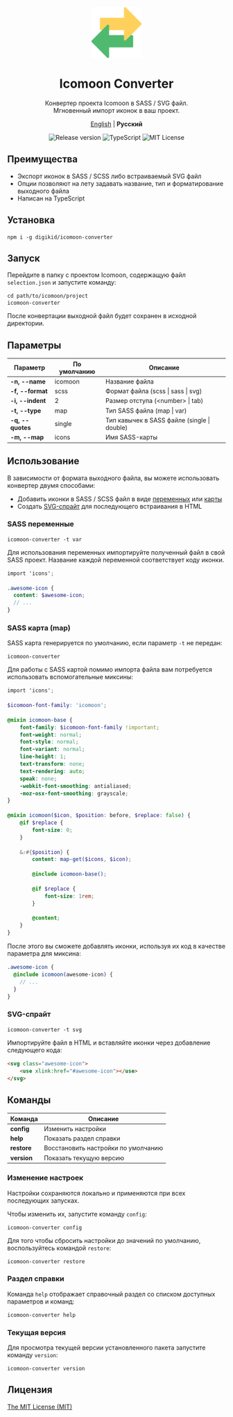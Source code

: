 <div align="center">
  <img alt="Icomoon Converter" src="https://github.com/digikid/icomoon-converter/raw/main/logo.png" height="117" />
  <h1>Icomoon Converter</h1>
  <p>Конвертер проекта Icomoon в SASS / SVG файл.<br>Мгновенный импорт иконок в ваш проект.</p>
  <p>
    <a href="https://github.com/digikid/icomoon-converter/blob/main/README.md">English</a> | <b>Русский</b></p>
  <img src="https://img.shields.io/github/release/digikid/icomoon-converter.svg?style=flat-square&logo=appveyor" alt="Release version">
  <img src="https://img.shields.io/github/languages/top/digikid/icomoon-converter.svg?style=flat-square&logo=appveyor" alt="TypeScript">
  <img src="https://img.shields.io/github/license/digikid/icomoon-converter.svg?style=flat-square&logo=appveyor" alt="MIT License">
</div>

## Преимущества

- Экспорт иконок в SASS / SCSS либо встраиваемый SVG файл
- Опции позволяют на лету задавать название, тип и форматирование выходного файла
- Написан на TypeScript

## Установка

```shell
npm i -g digikid/icomoon-converter
```

## Запуск

Перейдите в папку с проектом Icomoon, содержащую файл `selection.json` и запустите команду:

```shell
cd path/to/icomoon/project
icomoon-converter
```

После конвертации выходной файл будет сохранен в исходной директории.

## Параметры

| Параметр            | По умолчанию | Описание                                        |
|---------------------|--------------|-------------------------------------------------|
| <b>-n, --name</b>   | icomoon      | Название файла                                  |
| <b>-f, --format</b> | scss         | Формат файла (scss &#124; sass &#124; svg)      |
| <b>-i, --indent</b> | 2            | Размер отступа (&#60;number&#62; &#124; tab)    |
| <b>-t, --type</b>   | map          | Тип SASS файла (map &#124; var)                 |
| <b>-q, --quotes</b> | single       | Тип кавычек в SASS файле (single &#124; double) |
| <b>-m, --map</b>    | icons        | Имя SASS-карты                                  |

## Использование

В зависимости от формата выходного файла, вы можете использовать конвертер двумя способами:

- Добавить иконки в SASS / SCSS файл в виде [переменных](https://sass-lang.com/documentation/variables) или [карты](https://sass-lang.com/documentation/values/maps)
- Создать [SVG-спрайт](https://css-tricks.com/svg-sprites-use-better-icon-fonts/) для последующего встраивания в HTML

### SASS переменные

```shell
icomoon-converter -t var
```

Для использования переменных импортируйте полученный файл в свой SASS проект. Название каждой переменной соответствует коду иконки.

```scss
import 'icons';

.awesome-icon {
  content: $awesome-icon;
  // ...
}
```

### SASS карта (map)

SASS карта генерируется по умолчанию, если параметр `-t` не передан:

```shell
icomoon-converter
```

Для работы с SASS картой помимо импорта файла вам потребуется использовать вспомогательные миксины:

```scss
import 'icons';

$icomoon-font-family: 'icomoon';

@mixin icomoon-base {
    font-family: $icomoon-font-family !important;
    font-weight: normal;
    font-style: normal;
    font-variant: normal;
    line-height: 1;
    text-transform: none;
    text-rendering: auto;
    speak: none;
    -webkit-font-smoothing: antialiased;
    -moz-osx-font-smoothing: grayscale;
}

@mixin icomoon($icon, $position: before, $replace: false) {
    @if $replace {
        font-size: 0;
    }

    &:#{$position} {
        content: map-get($icons, $icon);

        @include icomoon-base();

        @if $replace {
            font-size: 1rem;
        }

        @content;
    }
}
```

После этого вы сможете добавлять иконки, используя их код в качестве параметра для миксина:

```scss
.awesome-icon {
  @include icomoon(awesome-icon) {
    // ...
  }
}
```

### SVG-спрайт

```shell
icomoon-converter -t svg
```

Импортируйте файл в HTML и вставляйте иконки через добавление следующего кода:

```html
<svg class="awesome-icon">
    <use xlink:href="#awesome-icon"></use>
</svg>
```

## Команды

| Команда        | Описание                            |
|----------------|-------------------------------------|
| <b>config</b>  | Изменить настройки                  |
| <b>help</b>    | Показать раздел справки             |
| <b>restore</b> | Восстановить настройки по умолчанию |
| <b>version</b> | Показать текущую версию             |

### Изменение настроек

Настройки сохраняются локально и применяются при всех последующих запусках.

Чтобы изменить их, запустите команду `config`:

```shell
icomoon-converter config
```

Для того чтобы сбросить настройки до значений по умолчанию, воспользуйтесь командой `restore`:

```shell
icomoon-converter restore
```

### Раздел справки

Команда `help` отображает справочный раздел со списком доступных параметров и команд:

```shell
icomoon-converter help
```

### Текущая версия

Для просмотра текущей версии установленного пакета запустите команду `version`:

```shell
icomoon-converter version
```

## Лицензия

[The MIT License (MIT)](LICENSE)
